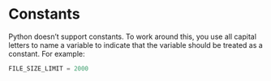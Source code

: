 # Constants

Python doesn’t support constants. To work around this, you use all capital letters to name a variable to indicate that the variable should be treated as a constant. For example:

```py
FILE_SIZE_LIMIT = 2000
```